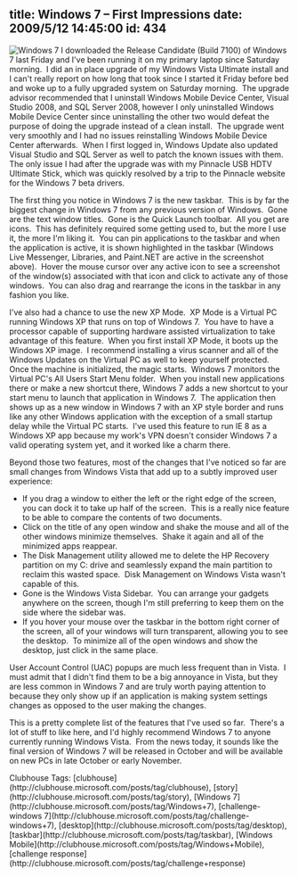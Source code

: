 title: Windows 7 – First Impressions
date: 2009/5/12 14:45:00
id: 434
---
![Windows 7](http://www.s-church.net/journal_images/WindowsLiveWriter/Windows7FirstImpressions_D1F2/Windows7-2_e5281bd3-09d1-4b68-84e7-8c6a8a2dd49b.png "Windows 7") I downloaded the Release Candidate (Build 7100) of Windows 7 last Friday and I've been running it on my primary laptop since Saturday morning.  I did an in place upgrade of my Windows Vista Ultimate install and I can't really report on how long that took since I started it Friday before bed and woke up to a fully upgraded system on Saturday morning.  The upgrade advisor recommended that I uninstall Windows Mobile Device Center, Visual Studio 2008, and SQL Server 2008, however I only uninstalled Windows Mobile Device Center since uninstalling the other two would defeat the purpose of doing the upgrade instead of a clean install.  The upgrade went very smoothly and I had no issues reinstalling Windows Mobile Device Center afterwards.  When I first logged in, Windows Update also updated Visual Studio and SQL Server as well to patch the known issues with them.  The only issue I had after the upgrade was with my Pinnacle USB HDTV Ultimate Stick, which was quickly resolved by a trip to the Pinnacle website for the Windows 7 beta drivers.

The first thing you notice in Windows 7 is the new taskbar.  This is by far the biggest change in Windows 7 from any previous version of Windows.  Gone are the text window titles.  Gone is the Quick Launch toolbar.  All you get are icons.  This has definitely required some getting used to, but the more I use it, the more I'm liking it.  You can pin applications to the taskbar and when the application is active, it is shown highlighted in the taskbar (Windows Live Messenger, Libraries, and Paint.NET are active in the screenshot above).  Hover the mouse cursor over any active icon to see a screenshot of the window(s) associated with that icon and click to activate any of those windows.  You can also drag and rearrange the icons in the taskbar in any fashion you like.

I've also had a chance to use the new XP Mode.  XP Mode is a Virtual PC running Windows XP that runs on top of Windows 7.  You have to have a processor capable of supporting hardware assisted virtualization to take advantage of this feature.  When you first install XP Mode, it boots up the Windows XP image.  I recommend installing a virus scanner and all of the Windows Updates on the Virtual PC as well to keep yourself protected.  Once the machine is initialized, the magic starts.  Windows 7 monitors the Virtual PC's All Users Start Menu folder.  When you install new applications there or make a new shortcut there, Windows 7 adds a new shortcut to your start menu to launch that application in Windows 7.  The application then shows up as a new window in Windows 7 with an XP style border and runs like any other Windows application with the exception of a small startup delay while the Virtual PC starts.  I've used this feature to run IE 8 as a Windows XP app because my work's VPN doesn't consider Windows 7 a valid operating system yet, and it worked like a charm there.

Beyond those two features, most of the changes that I've noticed so far are small changes from Windows Vista that add up to a subtly improved user experience:

*   If you drag a window to either the left or the right edge of the screen, you can dock it to take up half of the screen.  This is a really nice feature to be able to compare the contents of two documents.
*   Click on the title of any open window and shake the mouse and all of the other windows minimize themselves.  Shake it again and all of the minimized apps reappear.
*   The Disk Management utility allowed me to delete the HP Recovery partition on my C: drive and seamlessly expand the main partition to reclaim this wasted space.  Disk Management on Windows Vista wasn't capable of this.
*   Gone is the Windows Vista Sidebar.  You can arrange your gadgets anywhere on the screen, though I'm still preferring to keep them on the side where the sidebar was.
*   If you hover your mouse over the taskbar in the bottom right corner of the screen, all of your windows will turn transparent, allowing you to see the desktop.  To minimize all of the open windows and show the desktop, just click in the same place.

User Account Control (UAC) popups are much less frequent than in Vista.  I must admit that I didn't find them to be a big annoyance in Vista, but they are less common in Windows 7 and are truly worth paying attention to because they only show up if an application is making system settings changes as opposed to the user making the changes.

This is a pretty complete list of the features that I've used so far.  There's a lot of stuff to like here, and I'd highly recommend Windows 7 to anyone currently running Windows Vista.  From the news today, it sounds like the final version of Windows 7 will be released in October and will be available on new PCs in late October or early November.

<div style="padding-bottom: 0px; margin: 0px; padding-left: 0px; padding-right: 0px; display: inline; float: none; padding-top: 0px" id="scid:0767317B-992E-4b12-91E0-4F059A8CECA8:01cdef08-fea4-4af3-b27b-f44568989c73" class="wlWriterEditableSmartContent">Clubhouse Tags: [clubhouse](http://clubhouse.microsoft.com/posts/tag/clubhouse), [story](http://clubhouse.microsoft.com/posts/tag/story), [Windows 7](http://clubhouse.microsoft.com/posts/tag/Windows+7), [challenge-windows 7](http://clubhouse.microsoft.com/posts/tag/challenge-windows+7), [desktop](http://clubhouse.microsoft.com/posts/tag/desktop), [taskbar](http://clubhouse.microsoft.com/posts/tag/taskbar), [Windows Mobile](http://clubhouse.microsoft.com/posts/tag/Windows+Mobile), [challenge response](http://clubhouse.microsoft.com/posts/tag/challenge+response)</div>
